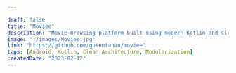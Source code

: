 ```yaml
---

draft: false
title: "Moviee"
description: "Movie Browsing platform built using modern Kotlin and Clean Architecture"
image: "./images/Moviee.jpg"
link: "https://github.com/gusentanan/moviee"
tags: [Android, Kotlin, Clean Architecture, Modularization]
createdDate: "2023-02-12"
---
```


